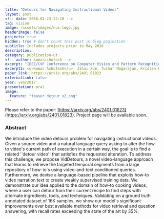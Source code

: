 ```yaml
---
title: "Detours for Navigating Instructional Videos"
layout: post
<!-- date: 2016-01-23 22:10 -->
tag: vision
image: /assets/images/nus-logo.jpg
headerImage: false
projects: true
hidden: true # don't count this post in blog pagination
subtitle: Includes projects prior to May 2018
description: 
category: publication-ut
<!-- author: kumarashutosh -->
excerpt: "IEEE/CVF Conference on Computer Vision and Pattern Recognition (CVPR), June 2024 <br> <b style='color:red;'>Highlight Presentation (Selection rate: 2.8%)</b>"
excerpt2: <u>Kumar Ashutosh</u>, Zihui Xue, Tushar Nagarajan, Kristen Grauman
paper_link: https://arxiv.org/abs/2401.01823
externalLink: false
year: year2017
presentation: oral
image:
  feature: "teaser_detour_v2.png"
---
```


Please refer to the paper: [https://arxiv.org/abs/2401.01823](https://arxiv.org/abs/2401.01823). Project page will be available soon.

### Abstract &nbsp;

We introduce the video detours problem for navigating instructional videos. Given a source video and a natural language query asking to alter the how-to video's current path of execution in a certain way, the goal is to find a related ''detour video'' that satisfies the requested alteration. To address this challenge, we propose VidDetours, a novel video-language approach that learns to retrieve the targeted temporal segments from a large repository of how-to's using video-and-text conditioned queries. Furthermore, we devise a language-based pipeline that exploits how-to video narration text to create weakly supervised training data. We demonstrate our idea applied to the domain of how-to cooking videos, where a user can detour from their current recipe to find steps with alternate ingredients, tools, and techniques. Validating on a ground truth annotated dataset of 16K samples, we show our model's significant improvements over best available methods for video retrieval and question answering, with recall rates exceeding the state of the art by 35%.
